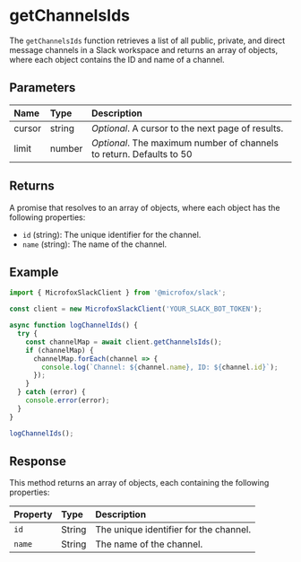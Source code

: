 # getChannelsIds

The `getChannelsIds` function retrieves a list of all public, private, and direct message channels in a Slack workspace and returns an array of objects, where each object contains the ID and name of a channel.

## Parameters

| Name        | Type    | Description                               |
| :---------- | :------ | :---------------------------------------- |
| cursor      | string  | _Optional_. A cursor to the next page of results. |
| limit       | number  | _Optional_. The maximum number of channels to return. Defaults to 50 |

## Returns

A promise that resolves to an array of objects, where each object has the following properties:

-   `id` (string): The unique identifier for the channel.
-   `name` (string): The name of the channel.

## Example

```typescript
import { MicrofoxSlackClient } from '@microfox/slack';

const client = new MicrofoxSlackClient('YOUR_SLACK_BOT_TOKEN');

async function logChannelIds() {
  try {
    const channelMap = await client.getChannelsIds();
    if (channelMap) {
      channelMap.forEach(channel => {
        console.log(`Channel: ${channel.name}, ID: ${channel.id}`);
      });
    }
  } catch (error) {
    console.error(error);
  }
}

logChannelIds();
```

## Response

This method returns an array of objects, each containing the following properties:

| Property | Type   | Description                   |
| :------- | :----- | :---------------------------- |
| `id`     | String | The unique identifier for the channel. |
| `name`   | String | The name of the channel.      |

``` 